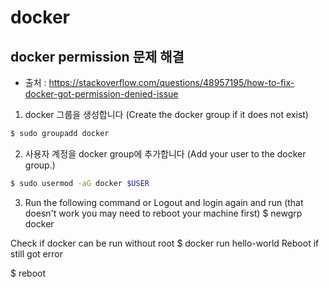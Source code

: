 # docker

## docker permission 문제 해결

- 출처 : https://stackoverflow.com/questions/48957195/how-to-fix-docker-got-permission-denied-issue

1. docker 그룹을 생성합니다 (Create the docker group if it does not exist)
```bash
$ sudo groupadd docker
```

2. 사용자 계정을 docker group에 추가합니다 (Add your user to the docker group.)
```bash
$ sudo usermod -aG docker $USER
```

3. Run the following command or Logout and login again and run (that doesn't work you may need to reboot your machine first)
$ newgrp docker

Check if docker can be run without root
$ docker run hello-world
Reboot if still got error

$ reboot